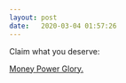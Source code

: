 ```yaml
---
layout: post
date:   2020-03-04 01:57:26
---
```

Claim what you deserve:

[Money Power Glory.](https://open.spotify.com/track/7Ms58r8G6Y0r1XLtpwoGxN?si=RRgdNEN4TYqG2wQnNROOCw)
